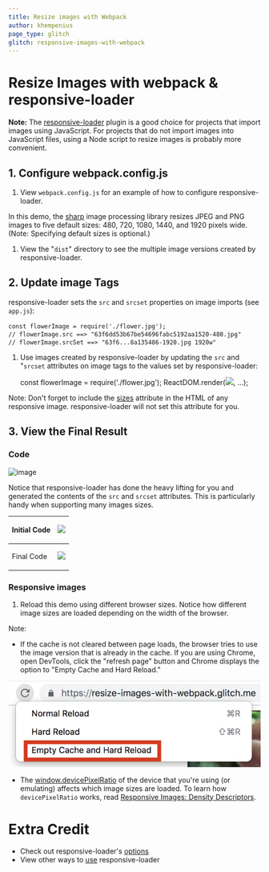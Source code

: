 ```yaml
---
title: Resize images with Webpack
author: khempenius
page_type: glitch
glitch: responsive-images-with-webpack
---
```


# Resize Images with webpack & responsive-loader

**Note:** The
[responsive-loader](https://github.com/herrstucki/responsive-loader) plugin is a
good choice for projects that import images using JavaScript. For projects that
do not import images into JavaScript files, using a Node script to resize images
is probably more convenient.

## 1. Configure webpack.config.js

1. View `webpack.config.js` for an example of how to configure
responsive-loader.

In this demo, the [sharp](http://sharp.dimens.io/en/stable/) image processing
library resizes JPEG and PNG images to five default sizes: 480, 720, 1080, 1440,
and 1920 pixels wide. (Note: Specifying default sizes is optional.)

1. View the "`dist`" directory to see the multiple image versions created by
responsive-loader.

## 2. Update image Tags

responsive-loader sets the `src` and `srcset` properties on image imports (see
`app.js`):

    const flowerImage = require('./flower.jpg');
    // flowerImage.src ==> "63f6dd53b67be54696fabc5192aa1520-480.jpg"
    // flowerImage.srcSet ==> "63f6...8a135486-1920.jpg 1920w"

1. Use images created by responsive-loader by updating the `src` and "`srcset`
attributes on image tags to the values set by responsive-loader:

    const flowerImage = require('./flower.jpg');
    ReactDOM.render(<img src={flowerImage.src} srcset={flowerImage.srcSet} sizes="50vw">, ...);

Note: Don't forget to include the
[sizes](https://developer.mozilla.org/en-US/docs/Web/HTML/Element/img#attr-sizes)
attribute in the HTML of any responsive image. responsive-loader will not set
this attribute for you.

## 3. View the Final Result

### Code

![image](./show-live.pnd)

Notice that responsive-loader has done the heavy lifting for you and generated
the contents of the `src` and `srcset` attributes. This is particularly handy
when supporting many images sizes.

<table>
<thead>
<tr>
<th>Initial Code</th>
<th><p><pre>
<img src={flowerImage.src} srcset={flowerImage.srcSet} sizes="50vw"/>
</pre></p>

</th>
</tr>
</thead>
<tbody>
<tr>
<td>Final Code</td>
<td><p><pre>
<img src="63f6dd53b67be54696fabc5192aa1520-480.jpg" srcset="63f6dd53b67be54696fabc5192aa1520-480.jpg 480w,0e6cca2660ff3c6df90db07b68cb97aa-720.jpg 720w,b0b8f6c340a98d96a2a414a70d2c73fe-1080.jpg 1080w,5596f85fbfb994ccf46eab8ee9a12779-1440.jpg 1440w,17bb43ce70871ce91e64c6908a135486-1920.jpg 1920w" sizes="50vw">
</pre></p>

</td>
</tr>
</tbody>
</table>

### Responsive images

1. Reload this demo using different browser sizes. Notice how different image
sizes are loaded depending on the width of the browser.

Note:

+  If the cache is not cleared between page loads, the browser tries to
    use the image version that is already in the cache. If you are using
    Chrome, open DevTools, click the "refresh page" button and Chrome displays
    the option to "Empty Cache and Hard Reload."

![image](./empty-cache.png)

+  The
    [window.devicePixelRatio](https://developer.mozilla.org/en-US/docs/Web/API/Window/devicePixelRatio)
    of the device that you're using (or emulating) affects which image sizes
    are loaded. To learn how `devicePixelRatio` works, read [Responsive Images: Density Descriptors]().

# Extra Credit

+  Check out responsive-loader's
    [options](https://github.com/herrstucki/responsive-loader#options)
+  View other ways to
    [use](https://github.com/herrstucki/responsive-loader#usage) responsive-loader
